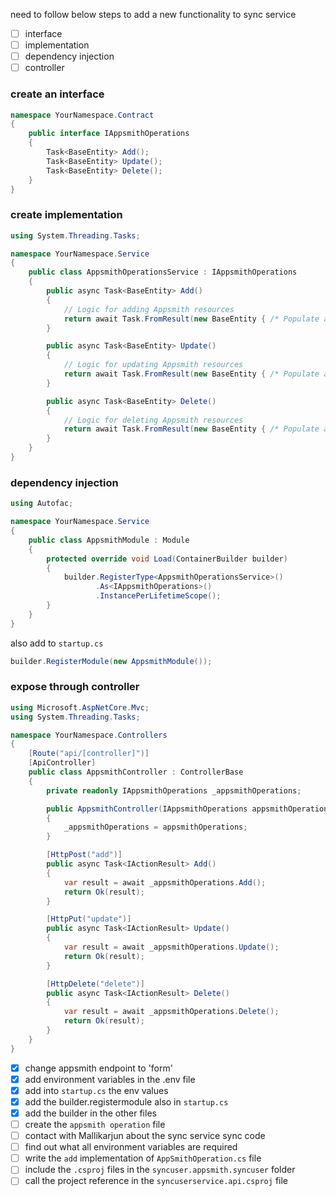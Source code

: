 need to follow below steps to add a new functionality to sync service
- [ ] interface
- [ ] implementation
- [ ] dependency injection
- [ ] controller
### create an interface
```c#
namespace YourNamespace.Contract
{
    public interface IAppsmithOperations
    {
        Task<BaseEntity> Add();
        Task<BaseEntity> Update();
        Task<BaseEntity> Delete();
    }
}

```

### create implementation
```c#
using System.Threading.Tasks;

namespace YourNamespace.Service
{
    public class AppsmithOperationsService : IAppsmithOperations
    {
        public async Task<BaseEntity> Add()
        {
            // Logic for adding Appsmith resources
            return await Task.FromResult(new BaseEntity { /* Populate as needed */ });
        }

        public async Task<BaseEntity> Update()
        {
            // Logic for updating Appsmith resources
            return await Task.FromResult(new BaseEntity { /* Populate as needed */ });
        }

        public async Task<BaseEntity> Delete()
        {
            // Logic for deleting Appsmith resources
            return await Task.FromResult(new BaseEntity { /* Populate as needed */ });
        }
    }
}

```

### dependency injection
```c#
using Autofac;

namespace YourNamespace.Service
{
    public class AppsmithModule : Module
    {
        protected override void Load(ContainerBuilder builder)
        {
            builder.RegisterType<AppsmithOperationsService>()
                   .As<IAppsmithOperations>()
                   .InstancePerLifetimeScope();
        }
    }
}

```
also add to `startup.cs`
```c#
builder.RegisterModule(new AppsmithModule());
```
### expose through controller
```c#
using Microsoft.AspNetCore.Mvc;
using System.Threading.Tasks;

namespace YourNamespace.Controllers
{
    [Route("api/[controller]")]
    [ApiController]
    public class AppsmithController : ControllerBase
    {
        private readonly IAppsmithOperations _appsmithOperations;

        public AppsmithController(IAppsmithOperations appsmithOperations)
        {
            _appsmithOperations = appsmithOperations;
        }

        [HttpPost("add")]
        public async Task<IActionResult> Add()
        {
            var result = await _appsmithOperations.Add();
            return Ok(result);
        }

        [HttpPut("update")]
        public async Task<IActionResult> Update()
        {
            var result = await _appsmithOperations.Update();
            return Ok(result);
        }

        [HttpDelete("delete")]
        public async Task<IActionResult> Delete()
        {
            var result = await _appsmithOperations.Delete();
            return Ok(result);
        }
    }
}

```

- [x] change appsmith endpoint to 'form'
- [x] add environment variables in the .env file
- [x] add into `startup.cs` the env values
- [x] add the builder.registermodule also in `startup.cs`
- [x] add the builder in the other files
- [ ] create the `appsmith operation` file
- [ ] contact with Mallikarjun about the sync service sync code
- [ ] find out what all environment variables are required
- [ ] write the `add` implementation of `AppSmithOperation.cs` file
- [ ] include the `.csproj` files in the `syncuser.appsmith.syncuser` folder
- [ ] call the project reference in the `syncuserservice.api.csproj` file